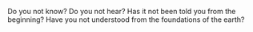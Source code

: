 Do you not know? Do you not hear? Has it not been told you from the beginning? Have you not understood from the foundations of the earth?
